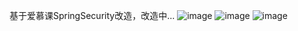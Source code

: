 基于爱慕课SpringSecurity改造，改造中...
 ![image](https://github.com/laungcisin/layui-spring-security/blob/master/laungcisin-security/screenshots/1.png)
 ![image](https://github.com/laungcisin/layui-spring-security/blob/master/laungcisin-security/screenshots/2.png)
 ![image](https://github.com/laungcisin/layui-spring-security/blob/master/laungcisin-security/screenshots/3.png)